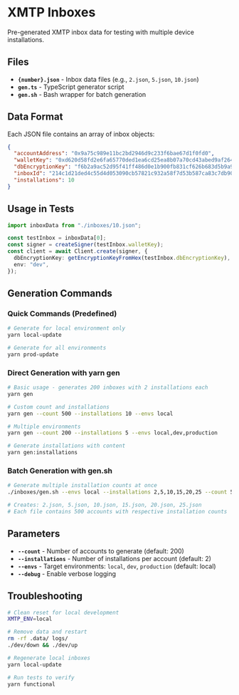 # XMTP Inboxes

Pre-generated XMTP inbox data for testing with multiple device installations.

## Files

- **`{number}.json`** - Inbox data files (e.g., `2.json`, `5.json`, `10.json`)
- **`gen.ts`** - TypeScript generator script
- **`gen.sh`** - Bash wrapper for batch generation

## Data Format

Each JSON file contains an array of inbox objects:

```json
{
  "accountAddress": "0x9a75c989e11bc2bd2946d9c233f6bae67d1f0fd0",
  "walletKey": "0xd620d58fd2e6fa65770ded1ea6cd25ea8b07a70cd43abed9af264a55c9b98ecc",
  "dbEncryptionKey": "f6b2a9ac52d95f41ff486d0e1b900fb831cf626b683d5b9a9448e71170c2b975",
  "inboxId": "214c1d21ded4c55d4d053090cb57821c932a58f7d53b587ca83c7db908e6650b",
  "installations": 10
}
```

## Usage in Tests

```typescript
import inboxData from "./inboxes/10.json";

const testInbox = inboxData[0];
const signer = createSigner(testInbox.walletKey);
const client = await Client.create(signer, {
  dbEncryptionKey: getEncryptionKeyFromHex(testInbox.dbEncryptionKey),
  env: "dev",
});
```

## Generation Commands

### Quick Commands (Predefined)

```bash
# Generate for local environment only
yarn local-update

# Generate for all environments
yarn prod-update
```

### Direct Generation with yarn gen

```bash
# Basic usage - generates 200 inboxes with 2 installations each
yarn gen

# Custom count and installations
yarn gen --count 500 --installations 10 --envs local

# Multiple environments
yarn gen --count 200 --installations 5 --envs local,dev,production

# Generate installations with content
yarn gen:installations
```

### Batch Generation with gen.sh

```bash
# Generate multiple installation counts at once
./inboxes/gen.sh --envs local --installations 2,5,10,15,20,25 --count 500

# Creates: 2.json, 5.json, 10.json, 15.json, 20.json, 25.json
# Each file contains 500 accounts with respective installation counts
```

## Parameters

- **`--count`** - Number of accounts to generate (default: 200)
- **`--installations`** - Number of installations per account (default: 2)
- **`--envs`** - Target environments: `local`, `dev`, `production` (default: local)
- **`--debug`** - Enable verbose logging

## Troubleshooting

```bash
# Clean reset for local development
XMTP_ENV=local

# Remove data and restart
rm -rf .data/ logs/
./dev/down && ./dev/up

# Regenerate local inboxes
yarn local-update

# Run tests to verify
yarn functional
```
